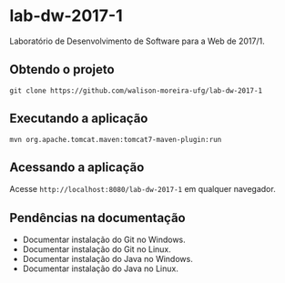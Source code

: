 # lab-dw-2017-1
Laboratório de Desenvolvimento de Software para a Web de 2017/1.

## Obtendo o projeto

`git clone https://github.com/walison-moreira-ufg/lab-dw-2017-1`

## Executando a aplicação

`mvn org.apache.tomcat.maven:tomcat7-maven-plugin:run`

## Acessando a aplicação

Acesse `http://localhost:8080/lab-dw-2017-1` em qualquer navegador.

## Pendências na documentação

* Documentar instalação do Git no Windows.
* Documentar instalação do Git no Linux.
* Documentar instalação do Java no Windows.
* Documentar instalação do Java no Linux.